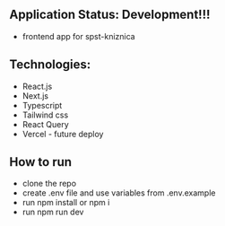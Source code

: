 ## Application Status: Development!!!

- frontend app for spst-kniznica

## Technologies:

- React.js
- Next.js
- Typescript
- Tailwind css
- React Query
- Vercel - future deploy

## How to run

- clone the repo
- create .env file and use variables from .env.example
- run npm install or npm i
- run npm run dev
